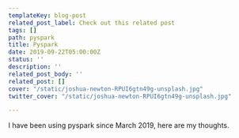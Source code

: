 ```yaml
---
templateKey: blog-post
related_post_label: Check out this related post
tags: []
path: pyspark
title: Pyspark
date: 2019-09-22T05:00:00Z
status: ''
description: ''
related_post_body: ''
related_post: []
cover: "/static/joshua-newton-RPUI6gtn49g-unsplash.jpg"
twitter_cover: "/static/joshua-newton-RPUI6gtn49g-unsplash.jpg"

---
```

I have been using pyspark since March 2019, here are my thoughts.
